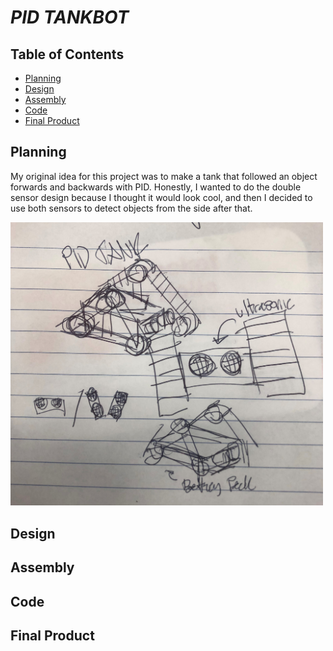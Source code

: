 # ***PID TANKBOT***
## **Table of Contents**
* [Planning](#planning)
* [Design](#design)
* [Assembly](#assembly)
* [Code](#code)
* [Final Product](#final-product)

## **Planning**
My original idea for this project was to make a tank that followed an object forwards and backwards with PID. Honestly, I wanted to do the double sensor design because I thought it would look cool, and then I decided to use both sensors to detect objects from the side after that.

<img src="https://github.com/mcolvin35/PID-tank/blob/master/images/sketch.JPG?raw=true" width="500">



## **Design**

## **Assembly**

## **Code**

## **Final Product**